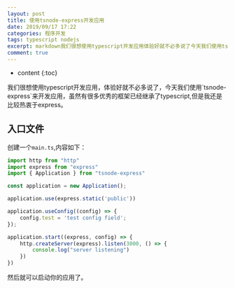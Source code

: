 ```yaml
---
layout: post
title: 使用tsnode-express开发应用
date: 2019/09/17 17:22
categories: 程序开发
tags: typescript nodejs
excerpt: markdown我们很想使用typescript开发应用体验好就不必多说了今天我们使用tsnodeexpress来开发应用虽然有很多优秀的框架已经继承了typescript但是我还是比较热衷于express入口文件创建一个maints内容如下typescriptimporthttpfromhttpimportexpressfromexpressimportApplicationfromtsnode
comment: true
---
```


* content
{:toc}

<!--markdown-->我们很想使用typescript开发应用，体验好就不必多说了，今天我们使用`tsnode-express`来开发应用，虽然有很多优秀的框架已经继承了typescript,但是我还是比较热衷于express。

## 入口文件

创建一个`main.ts`,内容如下：
```typescript
import http from "http"
import express from "express"
import { Application } from "tsnode-express"

const application = new Application();

application.use(express.static('public'))

application.useConfig((config) => {
    config.test = 'test config field';
});

application.start((express, config) => {
    http.createServer(express).listen(3000, () => {
        console.log("server listening")
    })
})
```

然后就可以启动你的应用了。
    